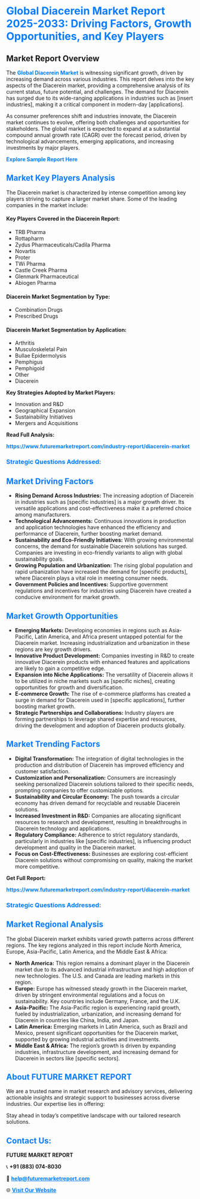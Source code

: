 <h1 style="color: #007BFF;">Global Diacerein Market Report 2025-2033: Driving Factors, Growth Opportunities, and Key Players</h1>

<section id="overview">
<h2>Market Report Overview</h2>
<p>The <a href="https://www.futuremarketreport.com/industry-report/diacerein-market" style="color: #007BFF; text-decoration: none;"><strong>Global Diacerein Market</strong></a> is witnessing significant growth, driven by increasing demand across various industries. This report delves into the key aspects of the Diacerein market, providing a comprehensive analysis of its current status, future potential, and challenges. The demand for Diacerein has surged due to its wide-ranging applications in industries such as [insert industries], making it a critical component in modern-day [applications].</p>
<p>As consumer preferences shift and industries innovate, the Diacerein market continues to evolve, offering both challenges and opportunities for stakeholders. The global market is expected to expand at a substantial compound annual growth rate (CAGR) over the forecast period, driven by technological advancements, emerging applications, and increasing investments by major players.</p>
</section>

<section id="overview">
<p><a href="https://www.futuremarketreport.com/request-sample/reportId=125774" style="color: #007BFF; text-decoration: none;"><strong>Explore Sample Report Here</strong></a></p>
</section>

<section id="key-players">
<h2 style="color: #007BFF;">Market Key Players Analysis</h2>
<p>The Diacerein market is characterized by intense competition among key players striving to capture a larger market share. Some of the leading companies in the market include:</p>
<h4>Key Players Covered in the Diacerein Report:</h4>
<ul><li>TRB Pharma</li><li>Rottapharm</li><li>Zydus Pharmaceuticals/Cadila Pharma</li><li>Novartis</li><li>Proter</li><li>TWi Pharma</li><li>Castle Creek Pharma</li><li>Glenmark Pharmaceutical</li><li>Abiogen Pharma</li></ul>
<h4>Diacerein Market Segmentation by Type:</h4>
<ul><li>Combination Drugs</li><li>Prescribed Drugs</li></ul>

<h4>Diacerein Market Segmentation by Application:</h4>
<ul><li>Arthritis</li><li>Musculoskeletal Pain</li><li>Bullae Epidermolysis</li><li>Pemphigus</li><li>Pemphigoid</li><li>Other</li><li>Diacerein</li></ul>
<p><strong>Key Strategies Adopted by Market Players:</strong></p>
<ul>
<li>Innovation and R&D</li>
<li>Geographical Expansion</li>
<li>Sustainability Initiatives</li>
<li>Mergers and Acquisitions</li>
</ul>
</section>

<section>
<p><strong>Read Full Analysis: </strong></p><a href="https://www.futuremarketreport.com/industry-report/diacerein-market" style="color: #007BFF; text-decoration: none;"><strong>https://www.futuremarketreport.com/industry-report/diacerein-market</strong></a>
<h3 style="color: #007BFF;">Strategic Questions Addressed:</h3>
</section>

<section id="driving-factors">
<h2 style="color: #007BFF;">Market Driving Factors</h2>
<ul>
<li><strong>Rising Demand Across Industries:</strong> The increasing adoption of Diacerein in industries such as [specific industries] is a major growth driver. Its versatile applications and cost-effectiveness make it a preferred choice among manufacturers.</li>
<li><strong>Technological Advancements:</strong> Continuous innovations in production and application technologies have enhanced the efficiency and performance of Diacerein, further boosting market demand.</li>
<li><strong>Sustainability and Eco-Friendly Initiatives:</strong> With growing environmental concerns, the demand for sustainable Diacerein solutions has surged. Companies are investing in eco-friendly variants to align with global sustainability goals.</li>
<li><strong>Growing Population and Urbanization:</strong> The rising global population and rapid urbanization have increased the demand for [specific products], where Diacerein plays a vital role in meeting consumer needs.</li>
<li><strong>Government Policies and Incentives:</strong> Supportive government regulations and incentives for industries using Diacerein have created a conducive environment for market growth.</li>
</ul>
</section>

<section id="growth-opportunities">
<h2 style="color: #007BFF;">Market Growth Opportunities</h2>
<ul>
<li><strong>Emerging Markets:</strong> Developing economies in regions such as Asia-Pacific, Latin America, and Africa present untapped potential for the Diacerein market. Increasing industrialization and urbanization in these regions are key growth drivers.</li>
<li><strong>Innovative Product Development:</strong> Companies investing in R&D to create innovative Diacerein products with enhanced features and applications are likely to gain a competitive edge.</li>
<li><strong>Expansion into Niche Applications:</strong> The versatility of Diacerein allows it to be utilized in niche markets such as [specific niches], creating opportunities for growth and diversification.</li>
<li><strong>E-commerce Growth:</strong> The rise of e-commerce platforms has created a surge in demand for Diacerein used in [specific applications], further boosting market growth.</li>
<li><strong>Strategic Partnerships and Collaborations:</strong> Industry players are forming partnerships to leverage shared expertise and resources, driving the development and adoption of Diacerein products globally.</li>
</ul>
</section>

<section id="trending-factors">
<h2 style="color: #007BFF;">Market Trending Factors</h2>
<ul>
<li><strong>Digital Transformation:</strong> The integration of digital technologies in the production and distribution of Diacerein has improved efficiency and customer satisfaction.</li>
<li><strong>Customization and Personalization:</strong> Consumers are increasingly seeking personalized Diacerein solutions tailored to their specific needs, prompting companies to offer customizable options.</li>
<li><strong>Sustainability and Circular Economy:</strong> The push towards a circular economy has driven demand for recyclable and reusable Diacerein solutions.</li>
<li><strong>Increased Investment in R&D:</strong> Companies are allocating significant resources to research and development, resulting in breakthroughs in Diacerein technology and applications.</li>
<li><strong>Regulatory Compliance:</strong> Adherence to strict regulatory standards, particularly in industries like [specific industries], is influencing product development and quality in the Diacerein market.</li>
<li><strong>Focus on Cost-Effectiveness:</strong> Businesses are exploring cost-efficient Diacerein solutions without compromising on quality, making the market more competitive.</li>
</ul>
</section>

<section>
<p><strong>Get Full Report: </strong></p><a href="https://www.futuremarketreport.com/industry-report/diacerein-market" style="color: #007BFF; text-decoration: none;"><strong>https://www.futuremarketreport.com/industry-report/diacerein-market</strong></a>
<h3 style="color: #007BFF;">Strategic Questions Addressed:</h3>
</section>


<section id="regional-analysis">
<h2 style="color: #007BFF;">Market Regional Analysis</h2>
<p>The global Diacerein market exhibits varied growth patterns across different regions. The key regions analyzed in this report include North America, Europe, Asia-Pacific, Latin America, and the Middle East & Africa:</p>
<ul>
<li><strong>North America:</strong> This region remains a dominant player in the Diacerein market due to its advanced industrial infrastructure and high adoption of new technologies. The U.S. and Canada are leading markets in this region.</li>
<li><strong>Europe:</strong> Europe has witnessed steady growth in the Diacerein market, driven by stringent environmental regulations and a focus on sustainability. Key countries include Germany, France, and the U.K.</li>
<li><strong>Asia-Pacific:</strong> The Asia-Pacific region is experiencing rapid growth, fueled by industrialization, urbanization, and increasing demand for Diacerein in countries like China, India, and Japan.</li>
<li><strong>Latin America:</strong> Emerging markets in Latin America, such as Brazil and Mexico, present significant opportunities for the Diacerein market, supported by growing industrial activities and investments.</li>
<li><strong>Middle East & Africa:</strong> The region’s growth is driven by expanding industries, infrastructure development, and increasing demand for Diacerein in sectors like [specific sectors].</li>
</ul>
</section>

<footer>
<h2 style="color: #007BFF;">About FUTURE MARKET REPORT</h2>
<p>We are a trusted name in market research and advisory services, delivering actionable insights and strategic support to businesses across diverse industries. Our expertise lies in offering:</p>

<p>Stay ahead in today’s competitive landscape with our tailored research solutions.</p>

<h2 style="color: #007BFF;">Contact Us:</h2>
<p><strong>FUTURE MARKET REPORT</strong></p>
<p>📞 <strong>+91 (883) 074-8030</strong></p>
<p>📧 <strong><a href="mailto:help@futuremarketreport.com" style="color: #007BFF;">help@futuremarketreport.com</a></strong></p>
<p>🌐 <strong><a href="https://www.futuremarketreport.com/" style="color: #007BFF;">Visit Our Website</a></strong></p>
</footer>